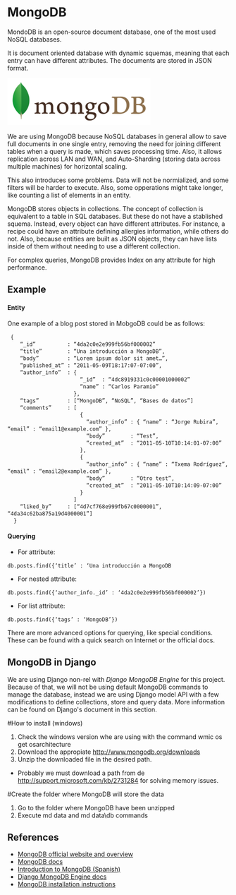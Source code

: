 ﻿# MongoDB

MondoDB is an open-source document database, one of the most used NoSQL databases.

It is document oriented database with dynamic squemas, meaning that each entry can have different attributes. The documents are stored in JSON format.

![Logo](./img/mongodb_logo.png)

We are using MongoDB because NoSQL databases in general allow to save full documents in one single entry, removing the need for joining different tables when a query is made, which saves processing time. Also, it allows replication across LAN and WAN, and Auto-Sharding (storing data across multiple machines) for horizontal scaling.

This also introduces some problems. Data will not be normialized, and some filters will be harder to execute. Also, some opperations might take longer, like counting a list of elements in an entity.

MongoDB stores objects in collections. The concept of collection is equivalent to a table in SQL databases. But these do not have a stablished squema. Instead, every object can have different attributes. For instance, a recipe could have an attribute defining allergies information, while others do not. Also, because entities are built as JSON objects, they can have lists inside of them without needing to use a different collection.

For complex queries, MongoDB provides Index on any attribute for high performance. 


## Example

#### Entity

One example of a blog post stored in MobgoDB could be as follows:

```
 {
    “_id”          : “4da2c0e2e999fb56bf000002”
    “title”        : “Una introducción a MongoDB”,
    “body”         : “Lorem ipsum dolor sit amet…”,
    “published_at” : “2011-05-09T18:17:07-07:00”,
    “author_info”  : {
                       “_id”  : “4dc8919331c0c00001000002”
                       “name” : “Carlos Paramio”
                     },
    “tags”         : [“MongoDB”, “NoSQL”, “Bases de datos”]
    “comments”     : [
                       {
                         “author_info” : { “name” : “Jorge Rubira”, “email” : “email1@example.com” },
                         “body”        : “Test”,
                         “created_at”  : “2011-05-10T10:14:01-07:00”
                       },
                       {
                         “author_info” : { “name” : “Txema Rodríguez”, “email” : “email2@example.com” },
                         “body”        : “Otro test”,
                         “created_at”  : “2011-05-10T10:14:09-07:00”
                       }
                     ]
    “liked_by”     : [“4d7cf768e999fb67c0000001”, “4da34c62ba875a19d4000001”]
  }
```

#### Querying

- For attribute:

```
db.posts.find({‘title’ : ‘Una introducción a MongoDB
```

- For nested attribute:

```
db.posts.find({‘author_info._id’ : ‘4da2c0e2e999fb56bf000002’})
```

- For list attribute:

```
db.posts.find({‘tags’ : ‘MongoDB’})
```

There are more advanced options for querying, like special conditions. These can be found with a quick search on Internet or the official docs.


## MongoDB in Django

We are using Django non-rel with *Django MongoDB Engine* for this project. Because of that, we will not be using default MongoDB commands to manage the database, instead we are using Django model API with a few modifications to define collections, store and query data. More information can be found on Django's document in this section.

#How to install (windows)
1) Check the windows version whe are using with the command wmic os get osarchitecture
2) Download the appropiate http://www.mongodb.org/downloads
3) Unzip the downloaded file in the desired path.
* Probably we must download a path from de http://support.microsoft.com/kb/2731284
  for solving memory issues.

#Create the folder where MongoDB will store the data
1) Go to the folder where MongoDB have been unzipped
2) Execute md data and md data\db commands


## References
- [MongoDB official website and overview](http://www.mongodb.org/)
- [MongoDB docs](http://docs.mongodb.org/manual/)
- [Introduction to MongoDB (Spanish)](http://www.genbetadev.com/bases-de-datos/una-introduccion-a-mongodb)
- [Django MongoDB Engine docs](http://django-mongodb-engine.readthedocs.org/)
- [MongoDB installation instructions](http://docs.mongodb.org/manual/tutorial/install-mongodb-on-windows/)